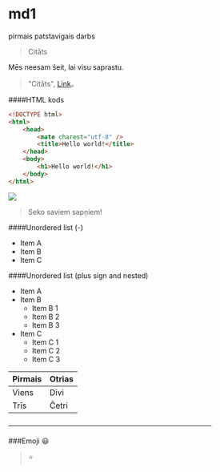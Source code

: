 # md1
pirmais patstavigais darbs



> Citāts

Mēs neesam šeit, lai visu saprastu.
                    
> "Citāts", [Link](https://www.fenikssfun.com/pardomam/35-jegpilni-jura-rubena-citati-7402)。

####HTML kods

```html
<!DOCTYPE html>
<html>
    <head>
        <mate charest="utf-8" />
        <title>Hello world!</title>
    </head>
    <body>
        <h1>Hello world!</h1>
    </body>
</html>
```

![](https://www.pressgazette.co.uk/wp-content/uploads/2020/11/shutterstock.jpg)
> Seko saviem sapņiem!

####Unordered list (-)

- Item A
- Item B
- Item C
     
####Unordered list (plus sign and nested)
                
+ Item A
+ Item B
    + Item B 1
    + Item B 2
    + Item B 3
+ Item C
    * Item C 1
    * Item C 2
    * Item C 3
    
    
                    
Pirmais  | Otrias
------------- | -------------
Viens  |Divi
Trīs  | Četri

—————————————————————————————

###Emoji   :smiley:

>  :star:


